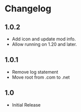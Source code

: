 # Changelog

## 1.0.2
- Add icon and update mod info.
- Allow running on 1.20 and later.

## 1.0.1
- Remove log statement
- Move root from .com to .net

## 1.0 
- Initial Release